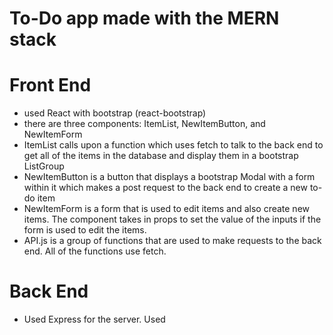 # To-Do app made with the MERN stack

# Front End
- used React with bootstrap (react-bootstrap)
- there are three components: ItemList, NewItemButton, and NewItemForm
- ItemList calls upon a function which uses fetch to talk to the back end to get all of the items in the database and display them in a bootstrap ListGroup
- NewItemButton is a button that displays a bootstrap Modal with a form within it which makes a post request to the back end to create a new to-do item
- NewItemForm is a form that is used to edit items and also create new items. The component takes in props to set the value of the inputs if the form is used to edit the items.
- API.js is a group of functions that are used to make requests to the back end. All of the functions use fetch.

# Back End
- Used Express for the server. Used 
